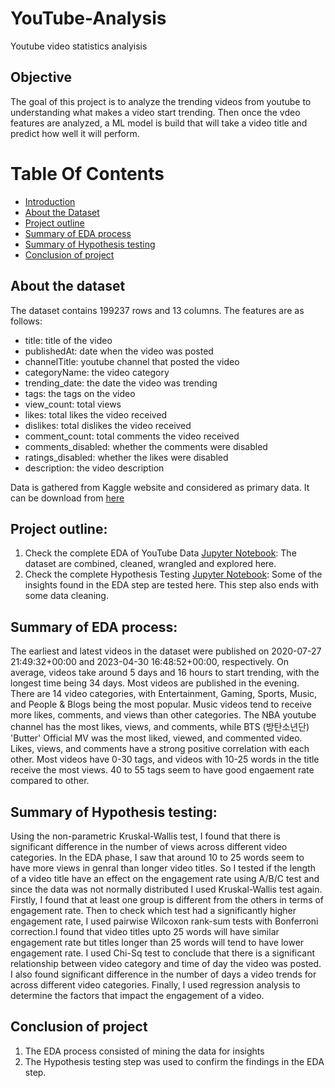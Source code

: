 # YouTube-Analysis

Youtube video statistics analyisis

## Objective
The goal of this project is to analyze the trending videos from youtube to understanding what makes a video start trending. Then once the vdeo features are analyzed, a ML model is build that will take a video title and predict how well it will perform.  
<!-- Check out the [project report]() -->

# Table Of Contents
  
  - [Introduction](https://github.com/ALvee-611/YouTube-Analysis/blob/master/README.md#About-the-dataset)
  - [About the Dataset](https://github.com/ALvee-611/YouTube-Analysis/blob/master/README.md#About-the-dataset)
  - [Project outline](https://github.com/ALvee-611/YouTube-Analysis/blob/master/README.md#GuiProject-outline)
  - [Summary of EDA process](https://github.com/ALvee-611/YouTube-Analysis/blob/master/README.md#Summary-of-EDA-process)
  - [Summary of Hypothesis testing](https://github.com/ALvee-611/YouTube-Analysis/blob/master/README.md#Summary-of-Hypothesis-testing)
  - [Conclusion of project](https://github.com/ALvee-611/YouTube-Analysis/blob/master/README.md#Conclusion-of-project)

## About the dataset

The dataset contains 199237 rows and 13 columns. The features are as follows:
- title: title of the video                 
- publishedAt: date when the video was posted
- channelTitle: youtube channel that posted the video            
- categoryName: the video category            
- trending_date: the date the video was trending           
- tags: the tags on the video                    
- view_count: total views              
- likes: total likes the video received                   
- dislikes: total dislikes the video received                
- comment_count: total comments the video received           
- comments_disabled: whether the comments were disabled       
- ratings_disabled: whether the likes were disabled
- description: the video description 

Data is gathered from Kaggle website and considered as primary data. It can be download from [here](https://www.kaggle.com/datasets/rsrishav/youtube-trending-video-dataset)

## Project outline:
1) Check the complete EDA of YouTube Data [Jupyter Notebook](https://github.com/ALvee-611/YouTube-Analysis/blob/master/Analysis/EDA.ipynb): The dataset are combined, cleaned, wrangled and explored here.
2) Check the complete Hypothesis Testing [Jupyter Notebook](https://github.com/ALvee-611/YouTube-Analysis/blob/master/Analysis/statistical_tests.ipynb): Some of the insights found in the EDA step are tested here. This step also ends with some data cleaning.
<!-- 3) Check the complete Model Building here (in-progress/final stage) [Jupyter Notebook](https://github.com/ALvee-611/YouTube-Analysis/blob/master/Analysis/model_building.ipynb)
4) Check the code of ML model by using this [script]() 
5) Use the [Dashboard]() -->

## Summary of EDA process:
The earliest and latest videos in the dataset were published on 2020-07-27 21:49:32+00:00 and 2023-04-30 16:48:52+00:00, respectively. On average, videos take around 5 days and 16 hours to start trending, with the longest time being 34 days. Most videos are published in the evening. There are 14 video categories, with Entertainment, Gaming, Sports, Music, and People & Blogs being the most popular. Music videos tend to receive more likes, comments, and views than other categories. The NBA youtube channel has the most likes, views, and comments, while BTS (방탄소년단) 'Butter' Official MV was the most liked, viewed, and commented video. Likes, views, and comments have a strong positive correlation with each other. Most videos have 0-30 tags, and videos with 10-25 words in the title receive the most views. 40 to 55 tags seem to have good engaement rate compared to other.

## Summary of Hypothesis testing:
Using the non-parametric Kruskal-Wallis test, I found that there is significant difference in the number of views across different video categories. In the EDA phase, I saw that around 10 to 25 words seem to have more views in genral than longer video titles. So I tested if the length of a video title have an effect on the engagement rate using A/B/C test and since the data was not normally distributed I used Kruskal-Wallis test again. Firstly, I found that at least one group is different from the others in terms of engagement rate. Then to check which test had a significantly higher engagement rate, I used pairwise Wilcoxon rank-sum tests with Bonferroni correction.I found that video titles upto 25 words will have similar engagement rate but titles longer than 25 words will tend to have lower engagement rate. I used Chi-Sq test to conclude that there is a significant relationship between video category and time of day the video was posted. I also found significant difference in the number of days a video trends for across different video categories. Finally, I used regression analysis to determine the factors that impact the engagement of a video.

## Conclusion of project

1) The EDA process consisted of mining the data for insights
2) The Hypothesis testing step was used to confirm the findings in the EDA step.
